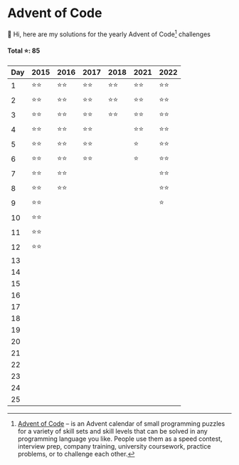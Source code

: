 # Advent of Code

👋 Hi, here are my solutions for the yearly Advent of Code[^aoc] challenges

#### Total ⭐️: 85

| Day | 2015   | 2016   | 2017   | 2018   | 2021   | 2022   |
| --- | ------ | ------ | ------ | ------ | ------ | ------ |
| 1   | ⭐️⭐️ | ⭐️⭐️ | ⭐️⭐️ | ⭐️⭐️ | ⭐️⭐️ | ⭐️⭐️ |
| 2   | ⭐️⭐️ | ⭐️⭐️ | ⭐️⭐️ | ⭐️⭐️ | ⭐️⭐️ | ⭐️⭐️ |
| 3   | ⭐️⭐️ | ⭐️⭐️ | ⭐️⭐️ | ⭐️⭐️ | ⭐️⭐️ | ⭐️⭐️ |
| 4   | ⭐️⭐️ | ⭐️⭐️ | ⭐️⭐️ |        | ⭐️⭐️ | ⭐️⭐️ |
| 5   | ⭐️⭐️ | ⭐️⭐️ | ⭐️⭐️ |        | ⭐️    | ⭐️⭐️ |
| 6   | ⭐️⭐️ | ⭐️⭐️ | ⭐️⭐️ |        | ⭐️    | ⭐️⭐️ |
| 7   | ⭐️⭐️ | ⭐️⭐️ |        |        |        | ⭐️⭐️ |
| 8   | ⭐️⭐️ | ⭐️⭐️ |        |        |        | ⭐️⭐️ |
| 9   | ⭐️⭐️ |        |        |        |        | ⭐️    |
| 10  | ⭐️⭐️ |        |        |        |        |        |
| 11  | ⭐️⭐️ |        |        |        |        |        |
| 12  | ⭐️⭐️ |        |        |        |        |        |
| 13  |        |        |        |        |        |        |
| 14  |        |        |        |        |        |        |
| 15  |        |        |        |        |        |        |
| 16  |        |        |        |        |        |        |
| 17  |        |        |        |        |        |        |
| 18  |        |        |        |        |        |        |
| 19  |        |        |        |        |        |        |
| 20  |        |        |        |        |        |        |
| 21  |        |        |        |        |        |        |
| 22  |        |        |        |        |        |        |
| 23  |        |        |        |        |        |        |
| 24  |        |        |        |        |        |        |
| 25  |        |        |        |        |        |        |

[^aoc]: [Advent of Code][aoc] – is an Advent calendar of small programming puzzles for a variety of skill sets and skill levels that can be solved in any programming language you like. People use them as a speed contest, interview prep, company training, university coursework, practice problems, or to challenge each other.

[aoc]: https://adventofcode.com
